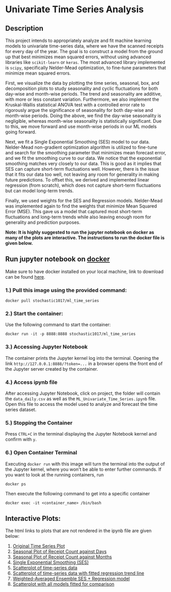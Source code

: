# Univariate Time Series Analysis

## Description

This project intends to appropriately analyze and fit machine learning models to univariate time-series data, where we have the scanned receipts for every day of the year. The goal is to construct a model from the ground up that best minimizes mean squared errors, without using advanced libraries like `scikit-learn` or `keras`. The most advanced library implemented is `scipy`, specifically Nelder-Mead optimization, to fine-tune parameters that minimize mean squared errors.

First, we visualize the data by plotting the time series, seasonal, box, and decomposition plots to study seasonality and cyclic fluctuations for both day-wise and month-wise periods. The trend and seasonality are additive, with more or less constant variation. Furthermore, we also implement the Kruskal-Wallis statistical ANOVA test with a controlled error rate to rigorously argue the significance of seasonality for both day-wise and month-wise periods. Doing the above, we find the day-wise seasonality is negligible, whereas month-wise seasonality is statistically significant. Due to this, we move forward and use month-wise periods in our ML models going forward.

Next, we fit a Single Exponential Smoothing (SES) model to our data. Nelder-Mead non-gradient optimization algorithm is utilized to fine-tune and search for the smoothing parameter that minimizes mean forecast error, and we fit the smoothing curve to our data. We notice that the exponential smoothing matches very closely to our data. This is good as it implies that SES can capture short-term fluctuations well. However, there is the issue that it fits our data too well, not leaving any room for generality in making future predictions. To offset this, we derived and implemented linear regression (from scratch), which does not capture short-term fluctuations but can model long-term trends.

Finally, we used weights for the SES and Regression models. Nelder-Mead was implemented again to find the weights that minimize Mean Squared Error (MSE). This gave us a model that captured most short-term fluctuations and long-term trends while also leaving enough room for generality and prediction purposes.

**Note: It is highly suggested to run the jupyter notebook on docker as many of the plots are interactive. The instructions to run the docker file is given below.**

## Run jupyter notebook on [docker](https://hub.docker.com/repository/docker/stochastic1017/ml_time_series/general)

Make sure to have docker installed on your local machine, link to download can be found [here](https://www.docker.com/get-started/). 

### 1.) Pull this image using the provided command:

 ```
docker pull stochastic1017/ml_time_series
 ```

### 2.) Start the container:

Use the following command to start the container:

```
docker run -it -p 8888:8888 stochastic1017/ml_time_series
```

### 3.) Accessing Jupyter Notebook

The container prints the Jupyter kernel log into the terminal. Opening the link `http://127.0.0.1:8888/?token=...` in a browser opens the front end of the Jupyter server created by the container.

### 4.) Access ipynb file

After accessing Jupyter Notebook, click on project, the folder will contain the `data_daily.csv` as well as the `ML_Univariate_Time_Series.ipynb` file. Open this file to access the model used to analyze and forecast the time series dataset.

### 5.) Stopping the Container

Press `CTRL+C` in the terminal displaying the Jupyter Notebook kernel and confirm with `y`.

### 6.) Open Container Terminal

Executing `docker run` with this image will turn the terminal into the output of the Jupyter kernel, where you won't be able to enter further commands. If you want to look at the running containers, run

```
docker ps
```

Then execute the following command to get into a specific container

```
docker exec -it <container_name> /bin/bash
```

## Interactive Plots:

The html links to plots that are not rendered in the ipynb file are given below:

1. [Original Time Series Plot](https://htmlpreview.github.io/?https://github.com/Stochastic1017/Time-Series-Analysis/blob/main/html/Original_Time_Series_Data.html)
2. [Seasonal Plot of Receipt Count against Days](https://htmlpreview.github.io/?https://github.com/Stochastic1017/Time-Series-Analysis/blob/main/html/Seasonal_Plot_Receipt_Counts_Days.html)
3. [Seasonal Plot of Receipt Count against Months](https://htmlpreview.github.io/?https://github.com/Stochastic1017/Time-Series-Analysis/blob/main/html/Seasonal_Plot_Receipt_Counts_Month.html)
4. [Single Exponential Smoothing (SES)](https://htmlpreview.github.io/?https://github.com/Stochastic1017/Time-Series-Analysis/blob/main/html/Single_Exponential_Smoothing.html)
5. [Scatterplot of time-series data](https://htmlpreview.github.io/?https://github.com/Stochastic1017/Time-Series-Analysis/blob/main/html/Scatter_Plot_Time_Series_Data.html)
6. [Scatterplot of time-series data with fitted regression trend line](https://htmlpreview.github.io/?https://github.com/Stochastic1017/Time-Series-Analysis/blob/main/html/Scatter_Plot_Time_Series_Data_Regression_Line.html)
7. [Weighted-Averaged Ensemble SES + Regression model](https://htmlpreview.github.io/?https://github.com/Stochastic1017/Time-Series-Analysis/blob/main/html/Ensemble_SES%2BReg_Model.html)
8. [Scatterplot with all models fitted for comparison](https://htmlpreview.github.io/?https://github.com/Stochastic1017/Time-Series-Analysis/blob/main/html/Scatter_Plot_All_Models_Fitted.html)
